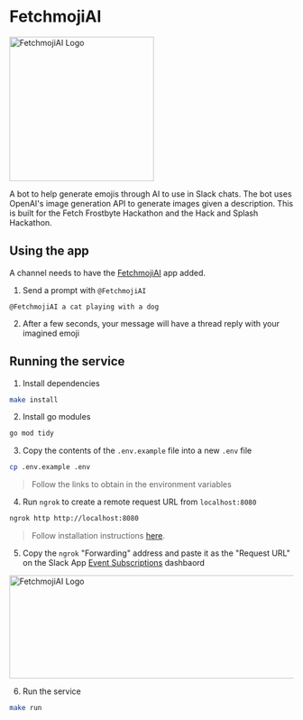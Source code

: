# FetchmojiAI

<img
    src="https://avatars.slack-edge.com/2023-12-08/6311721858790_698d80808b06dfb298e8_512.jpg"
    alt="FetchmojiAI Logo"
    width="256"
    height="256"
/>

A bot to help generate emojis through AI to use in Slack chats. The bot uses OpenAI's image generation API to generate images given a description. This is built for the Fetch Frostbyte Hackathon and the Hack and Splash Hackathon.

## Using the app

A channel needs to have the [FetchmojiAI](https://fetchrewards.slack.com/apps/A0699CL6AVB-fetchmojiai) app added.

1. Send a prompt with `@FetchmojiAI`

```text
@FetchmojiAI a cat playing with a dog
```

2. After a few seconds, your message will have a thread reply with your imagined emoji

## Running the service

1. Install dependencies

```bash
make install
```

2. Install go modules

```bash
go mod tidy
```

3. Copy the contents of the `.env.example` file into a new `.env` file

```bash
cp .env.example .env
```

> Follow the links to obtain in the environment variables

4. Run `ngrok` to create a remote request URL from `localhost:8080`

```bash
ngrok http http://localhost:8080
```

> Follow installation instructions [here](https://dashboard.ngrok.com/get-started/setup/macos).

5. Copy the `ngrok` "Forwarding" address and paste it as the "Request URL" on the Slack App [Event Subscriptions]((https://a.slack-edge.com/80588/img/api/event_url_verification.png)) dashbaord

<img
    src="https://a.slack-edge.com/80588/img/api/event_url_verification.png"
    alt="FetchmojiAI Logo"
    width="763"
    height="183"
/>

6. Run the service

```bash
make run
```

